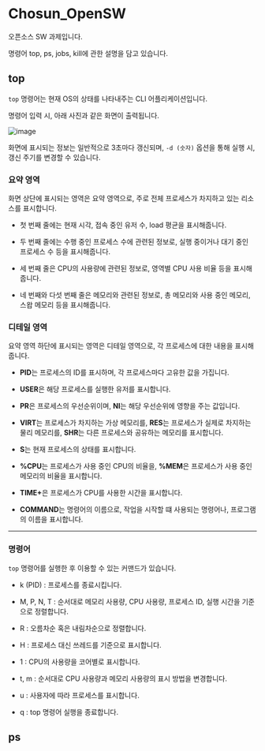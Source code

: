# Chosun_OpenSW
오픈소스 SW 과제입니다.

명령어 top, ps, jobs, kill에 관한 설명을 담고 있습니다.

## top
`top` 명령어는 현재 OS의 상태를 나타내주는 CLI 어플리케이션입니다.

명령어 입력 시, 아래 사진과 같은 화면이 출력됩니다.

![image](https://github.com/SuwanKwon/Chosun_OpenSW/assets/170448896/b734db0e-971b-41b2-808c-596995495d6c)

화면에 표시되는 정보는 일반적으로 3초마다 갱신되며, `-d (숫자)` 옵션을 통해 실행 시, 갱신 주기를 변경할 수 있습니다.

### 요약 영역

화면 상단에 표시되는 영역은 요약 영역으로, 주로 전체 프로세스가 차지하고 있는 리소스를 표시합니다. 

- 첫 번째 줄에는 현재 시각, 접속 중인 유저 수, load 평균을 표시해줍니다.

- 두 번째 줄에는 수행 중인 프로세스 수에 관련된 정보로, 실행 중이거나 대기 중인 프로세스 수 등을 표시해줍니다.

- 세 번째 줄은 CPU의 사용량에 관련된 정보로, 영역별 CPU 사용 비율 등을 표시해줍니다.

- 네 번째와 다섯 번째 줄은 메모리와 관련된 정보로, 총 메모리와 사용 중인 메모리, 스왑 메모리 등을 표시해줍니다.

### 디테일 영역

요약 영역 하단에 표시되는 영역은 디테일 영역으로, 각 프로세스에 대한 내용을 표시해줍니다. 

- **PID**는 프로세스의 ID를 표시하며, 각 프로세스마다 고유한 값을 가집니다.

- **USER**은 해당 프로세스를 실행한 유저를 표시합니다.

- **PR**은 프로세스의 우선순위이며, **NI**는 해당 우선순위에 영향을 주는 값입니다.

- **VIRT**는 프로세스가 차지하는 가상 메모리를, **RES**는 프로세스가 실제로 차지하는 물리 메모리를, **SHR**는 다른 프로세스와 공유하는 메모리를 표시합니다.

- **S**는 현재 프로세스의 상태를 표시합니다.

- **%CPU**는 프로세스가 사용 중인 CPU의 비율을, **%MEM**은 프로세스가 사용 중인 메모리의 비율을 표시합니다.

- <strong>TIME\+</strong>은 프로세스가 CPU를 사용한 시간을 표시합니다.

- **COMMAND**는 명령어의 이름으로, 작업을 시작할 떄 사용되는 명령어나, 프로그램의 이름을 표시합니다.

-----------------

### 명령어

`top` 명령어를 실행한 후 이용할 수 있는 커맨드가 있습니다.

- k (PID) : 프로세스를 종료시킵니다.

- M, P, N, T : 순서대로 메모리 사용량, CPU 사용량, 프로세스 ID, 실행 시간을 기준으로 정렬합니다.

- R : 오름차순 혹은 내림차순으로 정렬합니다.

- H : 프로세스 대신 쓰레드를 기준으로 표시합니다.

- 1 : CPU의 사용량을 코어별로 표시합니다.

- t, m : 순서대로 CPU 사용량과 메모리 사용량의 표시 방법을 변경합니다.

- u : 사용자에 따라 프로세스를 표시합니다.

- q : top 명령어 실행을 종료합니다.

## ps
